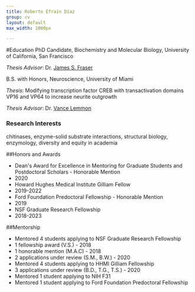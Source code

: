 ```yaml
---
title: Roberto Efraín Díaz
group: cv
layout: default
max_width: 1000px

---
```

#Education
PhD Candidate, Biochemistry and Molecular Biology, University of California, San Francisco

_Thesis Advisor_: Dr. [James S. Fraser](https://fraserlab.com)


B.S. with Honors, Neuroscience, University of Miami

_Thesis_: Modifying transcription factor CREB with transactivation domains VP16 and VP64 to increase neurite outgrowth

_Thesis Advisor_: Dr. [Vance Lemmon](https://www.lembixlab.net)


### Research Interests
chitinases, enzyme-solid substrate interactions, structural biology, enzymology, diversity and equity in academia


##Honors and Awards
- Dean's Award for Excellence in Mentoring for Graduate Students and Postdoctoral Scholars - Honorable Mention
 - 2020
- Howard Hughes Medical Institute Gilliam Fellow
 - 2019-2022
- Ford Foundation Predoctoral Fellowship - Honorable Mention
 - 2019
- NSF Graduate Research Fellowship
 - 2018-2023

##Mentorship
- Mentored 4 students applying to NSF Graduate Research Fellowship
 - 1 fellowship award (V.S.) - 2018
 - 1 honorable mention (M.A.C) - 2018
 - 2 applications under review (S.M., B.W.) - 2020
- Mentored 4 students applying to HHMI Gilliam Fellowship
 - 3 applications under review (B.D., T.G., T.S.) - 2020
- Mentored 1 student applying to NIH F31
- Mentored 1 student applying to Ford Foundation Predoctoral Fellowship

